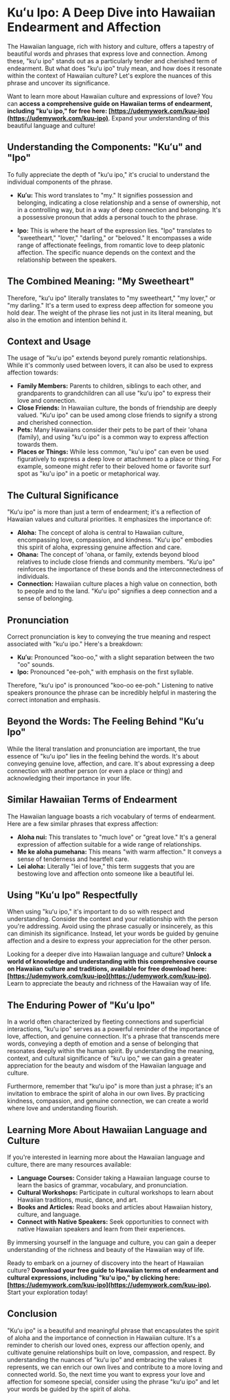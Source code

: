# Kuʻu Ipo: A Deep Dive into Hawaiian Endearment and Affection

The Hawaiian language, rich with history and culture, offers a tapestry of beautiful words and phrases that express love and connection. Among these, "kuʻu ipo" stands out as a particularly tender and cherished term of endearment. But what does "kuʻu ipo" truly mean, and how does it resonate within the context of Hawaiian culture? Let's explore the nuances of this phrase and uncover its significance.

Want to learn more about Hawaiian culture and expressions of love? You can **access a comprehensive guide on Hawaiian terms of endearment, including "ku'u ipo," for free here: [https://udemywork.com/kuu-ipo](https://udemywork.com/kuu-ipo)**. Expand your understanding of this beautiful language and culture!

## Understanding the Components: "Kuʻu" and "Ipo"

To fully appreciate the depth of "kuʻu ipo," it's crucial to understand the individual components of the phrase.

*   **Kuʻu:** This word translates to "my." It signifies possession and belonging, indicating a close relationship and a sense of ownership, not in a controlling way, but in a way of deep connection and belonging. It's a possessive pronoun that adds a personal touch to the phrase.

*   **Ipo:** This is where the heart of the expression lies. "Ipo" translates to "sweetheart," "lover," "darling," or "beloved." It encompasses a wide range of affectionate feelings, from romantic love to deep platonic affection. The specific nuance depends on the context and the relationship between the speakers.

## The Combined Meaning: "My Sweetheart"

Therefore, "kuʻu ipo" literally translates to "my sweetheart," "my lover," or "my darling." It's a term used to express deep affection for someone you hold dear. The weight of the phrase lies not just in its literal meaning, but also in the emotion and intention behind it.

## Context and Usage

The usage of "kuʻu ipo" extends beyond purely romantic relationships. While it's commonly used between lovers, it can also be used to express affection towards:

*   **Family Members:** Parents to children, siblings to each other, and grandparents to grandchildren can all use "kuʻu ipo" to express their love and connection.
*   **Close Friends:** In Hawaiian culture, the bonds of friendship are deeply valued. "Kuʻu ipo" can be used among close friends to signify a strong and cherished connection.
*   **Pets:** Many Hawaiians consider their pets to be part of their 'ohana (family), and using "kuʻu ipo" is a common way to express affection towards them.
*   **Places or Things:** While less common, "ku'u ipo" can even be used figuratively to express a deep love or attachment to a place or thing. For example, someone might refer to their beloved home or favorite surf spot as "ku'u ipo" in a poetic or metaphorical way.

## The Cultural Significance

"Kuʻu ipo" is more than just a term of endearment; it's a reflection of Hawaiian values and cultural priorities. It emphasizes the importance of:

*   **Aloha:** The concept of aloha is central to Hawaiian culture, encompassing love, compassion, and kindness. "Kuʻu ipo" embodies this spirit of aloha, expressing genuine affection and care.
*   **Ohana:** The concept of 'ohana, or family, extends beyond blood relatives to include close friends and community members. "Kuʻu ipo" reinforces the importance of these bonds and the interconnectedness of individuals.
*   **Connection:** Hawaiian culture places a high value on connection, both to people and to the land. "Kuʻu ipo" signifies a deep connection and a sense of belonging.

## Pronunciation

Correct pronunciation is key to conveying the true meaning and respect associated with "kuʻu ipo." Here's a breakdown:

*   **Kuʻu:** Pronounced "koo-oo," with a slight separation between the two "oo" sounds.
*   **Ipo:** Pronounced "ee-poh," with emphasis on the first syllable.

Therefore, "kuʻu ipo" is pronounced "koo-oo ee-poh." Listening to native speakers pronounce the phrase can be incredibly helpful in mastering the correct intonation and emphasis.

## Beyond the Words: The Feeling Behind "Kuʻu Ipo"

While the literal translation and pronunciation are important, the true essence of "kuʻu ipo" lies in the feeling behind the words. It's about conveying genuine love, affection, and care. It's about expressing a deep connection with another person (or even a place or thing) and acknowledging their importance in your life.

## Similar Hawaiian Terms of Endearment

The Hawaiian language boasts a rich vocabulary of terms of endearment. Here are a few similar phrases that express affection:

*   **Aloha nui:** This translates to "much love" or "great love." It's a general expression of affection suitable for a wide range of relationships.
*   **Me ke aloha pumehana:** This means "with warm affection." It conveys a sense of tenderness and heartfelt care.
*   **Lei aloha:** Literally "lei of love," this term suggests that you are bestowing love and affection onto someone like a beautiful lei.

## Using "Kuʻu Ipo" Respectfully

When using "kuʻu ipo," it's important to do so with respect and understanding. Consider the context and your relationship with the person you're addressing. Avoid using the phrase casually or insincerely, as this can diminish its significance. Instead, let your words be guided by genuine affection and a desire to express your appreciation for the other person.

Looking for a deeper dive into Hawaiian language and culture? **Unlock a world of knowledge and understanding with this comprehensive course on Hawaiian culture and traditions, available for free download here: [https://udemywork.com/kuu-ipo](https://udemywork.com/kuu-ipo).** Learn to appreciate the beauty and richness of the Hawaiian way of life.

## The Enduring Power of "Kuʻu Ipo"

In a world often characterized by fleeting connections and superficial interactions, "kuʻu ipo" serves as a powerful reminder of the importance of love, affection, and genuine connection. It's a phrase that transcends mere words, conveying a depth of emotion and a sense of belonging that resonates deeply within the human spirit. By understanding the meaning, context, and cultural significance of "kuʻu ipo," we can gain a greater appreciation for the beauty and wisdom of the Hawaiian language and culture.

Furthermore, remember that "kuʻu ipo" is more than just a phrase; it's an invitation to embrace the spirit of aloha in our own lives. By practicing kindness, compassion, and genuine connection, we can create a world where love and understanding flourish.

## Learning More About Hawaiian Language and Culture

If you're interested in learning more about the Hawaiian language and culture, there are many resources available:

*   **Language Courses:** Consider taking a Hawaiian language course to learn the basics of grammar, vocabulary, and pronunciation.
*   **Cultural Workshops:** Participate in cultural workshops to learn about Hawaiian traditions, music, dance, and art.
*   **Books and Articles:** Read books and articles about Hawaiian history, culture, and language.
*   **Connect with Native Speakers:** Seek opportunities to connect with native Hawaiian speakers and learn from their experiences.

By immersing yourself in the language and culture, you can gain a deeper understanding of the richness and beauty of the Hawaiian way of life.

Ready to embark on a journey of discovery into the heart of Hawaiian culture? **Download your free guide to Hawaiian terms of endearment and cultural expressions, including "ku'u ipo," by clicking here: [https://udemywork.com/kuu-ipo](https://udemywork.com/kuu-ipo).** Start your exploration today!

## Conclusion

"Kuʻu ipo" is a beautiful and meaningful phrase that encapsulates the spirit of aloha and the importance of connection in Hawaiian culture. It's a reminder to cherish our loved ones, express our affection openly, and cultivate genuine relationships built on love, compassion, and respect. By understanding the nuances of "kuʻu ipo" and embracing the values it represents, we can enrich our own lives and contribute to a more loving and connected world. So, the next time you want to express your love and affection for someone special, consider using the phrase "kuʻu ipo" and let your words be guided by the spirit of aloha.
